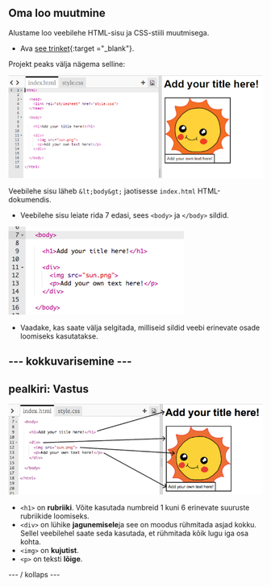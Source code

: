 ## Oma loo muutmine

Alustame loo veebilehe HTML-sisu ja CSS-stiili muutmisega.

+ Ava [see trinket](http://jumpto.cc/web-story){:target ="_blank"}.

Projekt peaks välja nägema selline:

![kuvatõmmis](images/story-starter.png)

Veebilehe sisu läheb `&lt;body&gt;` jaotisesse `index.html` HTML-dokumendis.

+ Veebilehe sisu leiate rida 7 edasi, sees `<body>` ja `</body>` sildid.

![ekraanipilt](images/story-html.png)

+ Vaadake, kas saate välja selgitada, milliseid sildid veebi erinevate osade loomiseks kasutatakse.

## \--- kokkuvarisemine \---

## pealkiri: Vastus

![ekraanipilt](images/story-elements.png)

+ `<h1>` on **rubriiki**. Võite kasutada numbreid 1 kuni 6 erinevate suuruste rubriikide loomiseks.
+ `<div>` on lühike **jagunemisele**ja see on moodus rühmitada asjad kokku. Sellel veebilehel saate seda kasutada, et rühmitada kõik lugu iga osa kohta.
+ `<img>` on **kujutist**.
+ `<p>` on teksti **lõige**.

\--- / kollaps \---